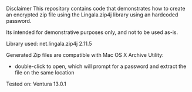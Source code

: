Disclaimer
This repository contains code that demonstrates how to create an encrypted zip file using the Lingala.zip4j library using an hardcoded password.

Its intended for demonstrative purposes only, and not to be used as-is.


Library used: net.lingala.zip4j 2.11.5

Generated Zip files are compatible with Mac OS X Archive Utility:
 - double-click to open, which will prompt for a password and extract the file on the same location

Tested on: Ventura 13.0.1
